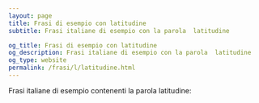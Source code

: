 ```yaml
---
layout: page
title: Frasi di esempio con latitudine 
subtitle: Frasi italiane di esempio con la parola  latitudine

og_title: Frasi di esempio con latitudine 
og_description: Frasi italiane di esempio con la parola  latitudine
og_type: website
permalink: /frasi/l/latitudine.html
---
```


Frasi italiane di esempio contenenti la parola latitudine:


